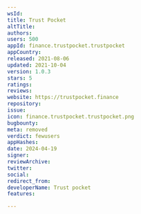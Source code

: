 ```yaml
---
wsId: 
title: Trust Pocket
altTitle: 
authors: 
users: 500
appId: finance.trustpocket.trustpocket
appCountry: 
released: 2021-08-06
updated: 2021-10-04
version: 1.0.3
stars: 5
ratings: 
reviews: 
website: https://trustpocket.finance
repository: 
issue: 
icon: finance.trustpocket.trustpocket.png
bugbounty: 
meta: removed
verdict: fewusers
appHashes: 
date: 2024-04-19
signer: 
reviewArchive: 
twitter: 
social: 
redirect_from: 
developerName: Trust pocket
features: 

---
```


